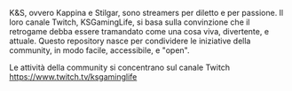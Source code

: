 K&S, ovvero Kappina e Stilgar, sono streamers per diletto e per passione. 
Il loro canale Twitch, KSGamingLife, si basa sulla convinzione che il retrogame debba essere tramandato come una cosa viva, divertente, e attuale.
Questo repository nasce per condividere le iniziative della community, in modo facile, accessibile, e "open".

Le attività della community si concentrano sul canale Twitch https://www.twitch.tv/ksgaminglife
